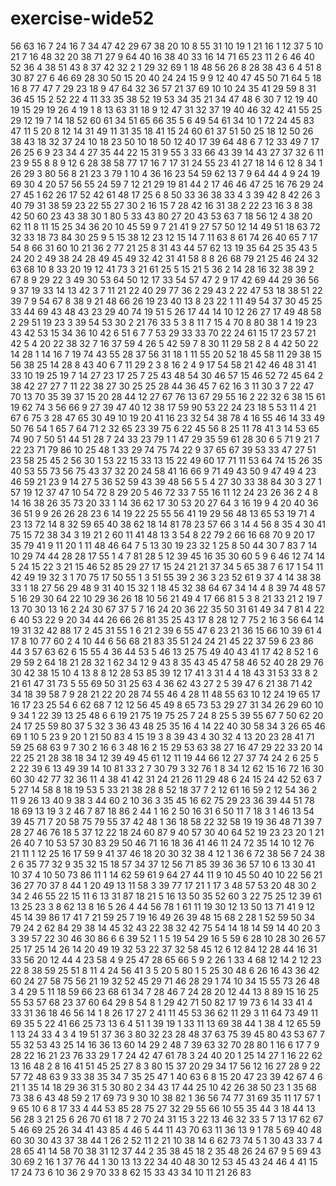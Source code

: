 # exercise-wide52
56
63
16
7
24
16
7
34
47
42
29
67
38
20
10
8
55
31
10
19
1
21
16
1
12
37
5
10
21
7
16
48
32
20
38
71
27
9
64
40
16
38
40
33
16
14
71
65
23
11
2
6
46
40
52
36
4
38
51
43
8
37
42
32
2
1
29
32
69
1
18
48
56
26
8
28
38
43
6
4
51
8
30
87
27
6
46
69
28
30
50
15
20
40
24
24
15
9
9
12
40
47
45
50
71
64
5
18
16
8
77
47
7
29
23
18
9
47
64
32
36
57
21
37
69
10
10
24
35
41
29
59
8
31
36
45
15
2
52
22
4
11
33
35
38
52
19
53
34
35
21
34
47
48
6
30
7
12
19
40
19
15
29
19
26
4
19
1
8
13
63
31
18
9
12
47
31
32
37
19
40
46
32
42
41
55
25
29
12
19
7
14
18
52
60
61
34
51
65
66
35
5
6
49
54
61
34
10
1
72
24
45
83
47
11
5
20
8
12
14
31
49
11
31
35
18
41
15
24
60
61
37
51
50
25
18
12
50
26
38
43
18
32
37
24
10
18
23
50
10
18
50
12
40
17
39
64
48
6
7
12
33
49
7
17
26
25
6
9
23
34
4
27
35
44
22
15
31
9
55
3
33
66
43
39
14
43
27
37
32
6
11
23
9
55
8
8
9
12
6
28
38
58
77
17
16
7
17
31
24
55
23
41
27
18
14
6
12
8
34
1
26
29
3
80
56
8
21
23
3
79
1
10
4
36
16
23
54
59
62
13
7
9
64
44
4
9
24
19
69
30
4
20
57
56
55
24
59
7
12
21
29
19
81
44
2
17
46
46
47
25
16
76
29
24
27
45
1
62
26
17
52
42
61
48
17
25
6
8
50
33
36
38
33
4
3
39
42
8
42
26
3
40
79
31
38
59
23
22
55
27
30
2
16
15
7
28
42
16
31
38
2
22
23
16
3
8
38
42
50
60
23
43
38
30
1
80
5
33
43
80
27
20
43
53
63
7
18
56
12
4
38
20
62
11
8
11
15
25
34
36
20
10
45
59
9
7
21
41
9
27
57
50
12
14
49
51
18
63
72
32
33
18
73
84
30
25
9
5
15
38
12
23
12
15
14
7
11
63
8
61
74
26
40
65
7
17
54
8
66
31
60
10
21
36
2
77
21
25
8
31
43
44
57
62
13
19
35
64
25
35
43
5
24
20
2
49
38
24
28
49
45
49
32
42
31
41
58
8
8
26
68
79
21
25
46
24
32
63
68
10
8
33
20
19
12
41
73
3
21
61
25
5
15
21
5
36
2
14
28
16
32
38
39
2
67
8
9
29
22
3
49
30
53
64
50
12
17
33
54
57
47
2
9
17
42
69
44
29
36
56
9
37
19
33
14
13
42
3
7
11
21
22
40
29
77
36
2
29
43
2
22
47
53
18
38
51
22
39
7
9
54
67
8
38
9
21
48
66
26
19
23
40
13
8
23
22
1
11
49
54
37
30
45
25
33
44
69
43
48
43
23
29
40
74
19
51
5
26
17
44
14
10
12
26
27
17
49
48
58
2
29
51
19
23
3
39
54
53
30
2
21
76
33
5
3
8
11
7
15
4
70
8
80
38
1
4
19
23
43
42
53
15
34
36
10
42
6
51
6
7
7
53
29
33
33
70
22
24
61
15
17
23
57
21
42
5
4
20
22
38
32
7
16
37
59
4
26
5
42
59
7
8
30
11
29
58
2
8
4
42
50
22
14
28
1
14
16
7
19
74
43
55
28
37
56
31
18
1
11
55
20
52
18
45
58
11
29
38
15
56
38
25
14
28
8
43
40
6
7
11
29
2
3
8
16
2
4
9
17
54
58
21
42
46
48
31
41
33
10
19
25
19
7
14
27
23
17
25
7
25
43
48
54
30
46
57
15
46
52
72
45
64
2
38
42
27
27
7
11
22
38
27
30
25
25
28
44
36
45
7
62
16
3
11
30
3
7
22
47
70
13
70
35
39
37
15
20
28
44
12
27
67
76
13
67
29
55
16
2
22
32
6
38
15
61
19
62
74
3
56
66
9
27
39
47
40
12
38
17
59
90
53
22
24
23
18
5
53
11
4
21
67
6
75
3
28
47
65
30
49
10
19
20
41
16
23
32
54
38
78
4
16
55
46
14
33
49
50
76
54
1
65
7
64
71
2
32
65
23
39
75
6
22
45
56
8
25
11
78
41
3
14
53
65
74
90
7
50
51
44
51
28
7
24
33
23
79
1
1
47
29
35
59
61
28
30
6
5
71
9
21
7
22
23
71
79
86
10
25
48
1
33
29
74
75
74
22
9
37
65
67
39
53
33
47
27
51
23
58
25
45
2
56
30
1
53
22
15
33
13
15
22
49
60
17
71
11
53
64
74
15
26
35
40
53
55
73
56
75
43
37
32
20
24
58
41
16
66
9
71
49
43
50
9
47
49
4
23
46
59
21
23
9
14
27
5
36
52
59
43
39
48
56
5
5
4
27
30
33
38
84
30
3
27
1
57
19
12
37
47
10
54
72
8
29
20
5
46
72
33
7
55
16
11
12
24
23
26
36
2
4
8
14
16
38
26
35
73
20
33
1
14
36
62
17
30
53
20
27
64
3
16
19
9
4
20
40
36
36
51
9
9
26
26
28
23
6
14
19
22
25
55
56
41
19
29
56
48
13
65
53
19
71
4
23
13
72
14
8
32
59
65
40
38
62
18
14
81
78
23
57
66
3
14
4
56
8
35
4
30
41
75
15
72
38
34
3
19
21
2
60
11
41
48
13
3
54
8
22
79
2
66
16
68
70
9
20
17
35
79
41
9
11
20
1
11
48
46
64
7
5
13
30
19
23
32
1
25
8
50
44
30
7
83
7
14
10
29
74
44
28
28
17
55
1
4
7
81
28
5
12
39
45
16
35
30
60
5
9
6
46
12
74
14
5
24
15
22
3
21
15
46
52
85
29
27
17
15
24
21
21
37
34
5
65
38
7
6
17
1
54
11
42
49
19
32
3
1
70
75
17
50
55
1
3
51
55
39
2
36
3
23
52
61
9
37
4
14
38
38
33
1
18
27
56
29
48
9
31
40
15
32
1
18
45
32
38
64
67
34
14
4
8
39
74
48
57
5
16
29
30
64
22
10
29
36
26
18
10
56
21
49
4
17
66
81
5
3
8
21
33
21
2
19
7
13
70
30
13
16
2
24
30
67
37
5
7
16
24
20
36
22
35
50
31
61
49
34
7
81
4
22
6
40
53
22
9
20
34
44
26
66
26
81
35
25
43
17
8
28
12
7
75
2
16
3
56
64
14
19
31
32
42
88
17
2
45
31
55
1
6
21
2
39
6
55
47
6
23
21
36
15
66
10
39
61
4
17
8
10
77
60
2
4
10
44
6
56
68
21
83
35
51
24
24
21
45
22
37
59
6
23
86
44
3
57
63
62
6
15
55
4
36
44
53
5
46
13
25
75
49
40
43
41
17
42
8
52
1
6
29
59
2
64
18
21
28
32
1
62
34
12
9
43
8
35
43
45
47
58
46
52
40
28
29
76
30
42
38
15
10
4
13
8
8
12
28
53
85
39
12
17
41
3
31
4
4
18
43
31
53
33
8
2
21
61
47
31
73
5
55
69
50
31
25
63
4
36
62
43
27
2
5
39
47
6
21
38
71
42
34
18
39
58
7
9
28
21
22
20
28
74
55
46
4
28
11
48
55
63
10
12
24
19
65
17
16
17
23
25
54
6
62
68
7
12
12
56
45
49
8
65
73
53
29
27
31
34
26
29
60
10
9
34
1
22
39
13
25
48
6
6
19
21
75
19
75
25
7
24
8
25
5
39
55
67
7
50
62
20
24
17
25
59
80
37
5
32
3
36
43
48
25
35
16
4
14
22
40
30
58
34
3
26
65
46
69
1
10
5
23
9
20
1
21
50
83
4
15
19
3
8
39
43
4
30
32
4
13
20
23
28
41
71
59
25
68
63
9
7
30
2
16
6
3
48
16
2
15
29
53
63
38
27
16
47
29
22
33
20
14
22
25
21
28
38
18
34
12
39
49
45
61
12
11
19
44
66
12
27
37
74
24
2
6
25
5
2
22
39
6
13
49
39
14
10
81
33
2
7
30
79
3
32
76
1
8
34
12
62
15
16
72
16
30
60
30
42
77
32
36
11
4
38
41
42
31
24
21
26
11
29
48
6
24
15
24
42
52
63
7
5
27
14
58
8
18
19
53
5
33
21
38
28
8
52
18
37
7
2
12
61
16
59
2
12
54
36
2
11
9
26
13
40
9
38
3
44
60
2
10
36
3
35
45
16
62
75
29
23
36
39
44
51
78
18
69
13
19
3
2
46
7
87
18
86
2
44
1
16
2
50
16
31
6
50
11
7
18
3
1
46
13
54
39
45
71
7
20
58
75
79
55
37
42
48
1
36
18
58
22
32
58
19
19
36
48
71
39
7
28
27
46
76
18
5
37
12
22
18
24
60
87
9
40
57
30
40
64
52
19
23
23
20
1
21
26
40
7
10
53
57
30
83
29
50
46
71
16
18
36
41
46
11
24
72
35
14
10
12
76
21
11
1
12
25
16
17
59
9
41
37
46
18
20
30
32
38
4
12
1
36
6
72
38
56
7
24
38
2
6
35
77
32
9
35
32
15
18
57
34
37
12
56
71
85
39
36
36
57
10
6
13
30
41
10
37
4
10
50
73
86
11
1
14
62
59
61
9
64
27
44
11
9
10
45
50
40
10
22
56
21
36
27
70
37
8
44
1
20
49
13
11
58
3
39
77
17
21
1
17
3
48
57
53
20
48
30
2
34
2
46
55
22
15
11
6
13
31
87
18
21
5
16
13
50
35
52
60
3
22
75
25
12
39
61
13
25
23
3
8
62
13
8
16
5
26
4
44
56
78
1
61
11
19
30
12
13
50
13
71
41
9
12
45
14
39
86
17
41
7
21
59
25
7
19
16
49
26
39
48
15
68
2
28
1
52
59
50
34
79
24
2
62
84
29
38
14
45
32
43
22
38
32
42
75
54
14
18
14
59
14
40
20
3
3
39
57
22
30
46
30
86
6
6
39
52
1
1
5
19
54
29
16
5
59
6
28
10
28
30
26
57
25
17
25
14
26
14
20
49
19
32
53
22
37
32
58
45
12
6
12
84
12
28
44
16
31
33
56
20
12
44
4
23
58
4
9
25
47
28
65
66
5
9
2
26
1
33
4
68
12
14
2
12
23
22
8
38
59
25
51
8
11
4
24
56
41
3
5
20
5
80
1
5
25
30
48
6
26
16
43
36
42
60
24
27
58
75
56
21
19
32
52
45
29
71
46
28
29
1
74
10
34
15
55
73
26
48
3
4
29
5
11
18
59
66
23
68
61
34
7
28
46
7
24
28
20
12
44
13
8
89
15
16
25
55
53
57
68
23
37
60
64
29
8
54
8
1
29
42
71
50
82
17
19
73
6
14
33
41
4
33
31
36
18
46
56
14
1
8
26
17
27
2
41
11
45
53
36
62
11
29
3
11
64
73
49
11
69
35
5
22
41
66
25
73
13
6
4
51
1
39
19
1
33
11
13
69
38
44
1
38
4
12
65
59
1
13
24
33
4
3
4
19
51
37
36
3
80
32
23
28
48
37
63
75
39
45
80
43
53
67
7
55
32
53
43
25
14
16
36
13
60
14
29
2
48
7
39
63
32
70
28
80
1
16
6
17
7
9
28
22
16
21
23
76
33
29
1
7
24
42
47
61
78
3
24
40
20
1
25
14
27
1
16
22
62
13
16
48
2
8
16
41
51
45
25
27
8
3
80
15
37
20
29
34
17
56
12
16
27
28
9
22
57
72
48
63
9
33
38
35
34
7
35
25
47
1
40
63
6
8
15
20
47
23
39
42
67
4
6
21
1
35
14
18
29
36
31
5
30
80
2
34
43
17
44
25
10
42
26
38
50
23
1
35
68
73
38
6
43
48
59
2
17
69
73
9
30
10
38
82
1
36
56
74
77
31
69
35
11
17
57
1
9
65
10
6
8
17
33
4
44
53
85
28
75
27
32
29
55
66
10
55
35
44
3
18
44
13
56
28
3
21
25
6
26
70
61
18
7
2
70
24
31
15
3
22
13
46
32
33
5
7
13
17
62
67
5
46
69
25
26
34
41
43
85
4
46
5
44
11
43
70
63
11
36
13
9
1
78
5
69
40
48
60
30
30
43
37
38
44
1
26
2
52
11
2
21
10
38
14
6
62
73
74
5
1
30
43
33
7
4
28
65
41
14
58
70
38
31
12
37
44
2
35
38
45
18
2
35
48
26
24
67
9
5
69
43
30
69
2
16
1
37
76
44
1
30
13
13
22
34
40
48
30
12
53
45
43
24
46
4
41
15
17
24
73
6
10
36
2
9
70
33
8
62
15
33
43
34
10
11
21
26
83
